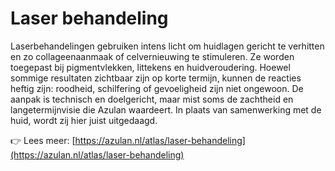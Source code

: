 # Laser behandeling

Laserbehandelingen gebruiken intens licht om huidlagen gericht te verhitten en zo collageenaanmaak of celvernieuwing te stimuleren. Ze worden toegepast bij pigmentvlekken, littekens en huidveroudering. Hoewel sommige resultaten zichtbaar zijn op korte termijn, kunnen de reacties heftig zijn: roodheid, schilfering of gevoeligheid zijn niet ongewoon. De aanpak is technisch en doelgericht, maar mist soms de zachtheid en langetermijnvisie die Azulan waardeert. In plaats van samenwerking met de huid, wordt zij hier juist uitgedaagd.

👉 Lees meer: [https://azulan.nl/atlas/laser-behandeling](https://azulan.nl/atlas/laser-behandeling)